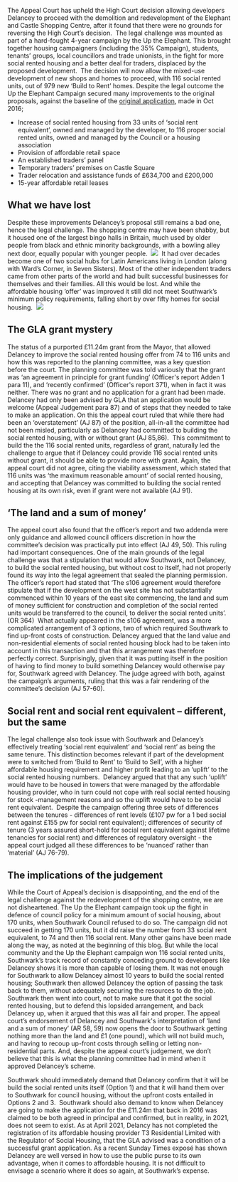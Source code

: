 The Appeal Court has upheld the High Court decision allowing developers Delancey to proceed with the demolition and redevelopment of the Elephant and Castle Shopping Centre, after it found that there were no grounds for reversing the High Court’s decision.
﻿
The legal challenge was mounted as part of a hard-fought 4-year campaign by the Up the Elephant. This brought together housing campaigners (including the 35% Campaign), students, tenants’ groups, local councillors and trade unionists, in the fight for more social rented housing and a better deal for traders, displaced by the proposed development.
﻿
The decision will now allow the mixed-use development of new shops and homes to proceed, with 116 social rented units, out of 979 new ‘Build to Rent’ homes.
Despite the legal outcome the Up the Elephant Campaign secured many improvements to the original proposals, against the baseline of the [original application](http://planbuild.southwark.gov.uk/documents/?casereference=16/AP/4458&system=DC), made in Oct 2016;
﻿
* Increase of social rented housing from 33 units of ‘social rent equivalent’, owned and managed by the developer, to 116 proper social rented units, owned and managed by the Council or a housing association
﻿
* Provision of affordable retail space
* An established traders’ panel
* Temporary traders’ premises on Castle Square
* Trader relocation and assistance funds of £634,700 and £200,000
* 15-year affordable retail leases
﻿
﻿
## What we have lost
Despite these improvements Delancey’s proposal still remains a bad one, hence the legal challenge.
The shopping centre may have been shabby, but it housed one of the largest bingo halls in Britain, much used by older people from black and ethnic minority backgrounds, with a bowling alley next door, equally popular with younger people.
﻿
![](https://35percent.github.io/uptheelephant/img/header.jpg)
﻿
It had over decades become one of two social hubs for Latin Americans living in London (along with Ward’s Corner, in Seven Sisters). Most of the other independent traders came from other parts of the world and had built successful businesses for
themselves and their families. All this would be lost. And while the affordable housing ‘offer’ was improved it still did not meet Southwark’s minimum policy requirements, falling short by over fifty homes for social housing.
﻿
![](https://35percent.github.io/img/traderscomp.jpeg)
﻿
## The GLA grant mystery
The status of a purported £11.24m grant from the Mayor, that allowed Delancey to improve the social rented housing offer from 74 to 116 units and how this was reported to the planning committee, was a key question before the court. The planning committee was told variously that the grant was ‘an agreement in principle for grant funding’ (Officer&#39;s report Adden 1 para 11), and ‘recently confirmed’ (Officer&#39;s report 371), when in fact it was neither. There was no grant and no
application for a grant had been made.
﻿
Delancey had only been advised by GLA that an application would be welcome (Appeal Judgement para 87) and of steps that they needed to take to make an application.
On this the appeal court ruled that while there had been an ‘overstatement’ (AJ 87) of the position, all-in-all the committee had not been misled, particularly as Delancey had committed to building the social rented housing, with or without grant (AJ 85,86).
﻿
This commitment to build the the 116 social rented units, regardless of grant, naturally led the challenge to argue that if Delancey could provide 116 social rented units without grant, it should be able to provide more with grant. Again, the appeal court did not agree, citing the viability assessment, which stated that 116 units was ‘the maximum reasonable amount’ of social rented housing, and accepting that Delancey was committed to building the social rented housing at its own risk, even if grant were not available (AJ 91).
﻿
## ‘The land and a sum of money’
The appeal court also found that the officer’s report and two addenda were only guidance and allowed council officers discretion in how the committee’s decision was practically put into effect (AJ 49, 50). This ruling had important consequences. One of the main grounds of the legal challenge was that a stipulation that would allow Southwark, not Delancey, to build the social rented housing, but without cost to itself, had not properly found its way into the legal agreement that sealed the planning permission.
﻿
The officer’s report had stated that ‘The s106 agreement would therefore stipulate that if the development on the west site has not substantially commenced within 10 years of the east site commencing, the land and sum of money sufficient for construction and completion of the social rented units would be transferred to the council, to deliver the social rented units’. (OR 364)
﻿
What actually appeared in the s106 agreement, was a more complicated arrangement of 3 options, two of which required Southwark to find up-front costs of construction. Delancey argued that the land value and non-residential elements of social rented housing block had to be taken into account in this transaction and that this arrangement was therefore perfectly correct. Surprisingly, given that it was putting itself in the position of having to find money to build something Delancey would otherwise pay for, Southwark agreed with Delancey. The judge agreed with both, against the campaign’s arguments, ruling that this was a fair rendering of the committee’s decision (AJ 57-60).
﻿
## Social rent and social rent equivalent – different, but the same
The legal challenge also took issue with Southwark and Delancey’s effectively treating ‘social rent equivalent’ and ‘social rent’ as being the same tenure.
This distinction becomes relevant if part of the development were to switched from ‘Build to Rent’ to ‘Build to Sell’, with a higher affordable housing requirement  and higher profit leading to an ‘uplift’ to the social rented housing numbers. 
﻿
Delancey argued that that any such ‘uplift’ would have to be housed in towers that were managed by the affordable housing provider, who in turn could not cope with real social rented housing for stock -management reasons and so the uplift would have to be social rent equivalent.
﻿
Despite the campaign offering three sets of differences between the tenures - differences of rent levels (£107 pw for a 1 bed social rent against £155 pw for social rent equivalent); differences of security of tenure (3 years assured short-hold for social rent equivalent against lifetime tenancies for social rent) and differences of regulatory oversight - the appeal court judged all these differences to be ‘nuanced’ rather than ‘material’ (AJ 76-79).
﻿
## The implications of the judgement
While the Court of Appeal’s decision is disappointing, and the end of the legal challenge against the redevelopment of the shopping centre, we are not disheartened. The Up the Elephant campaign took up the fight in defence of council policy for a minimum amount of social housing, about 170 units, when Southwark Council refused to do so. The campaign did not succeed in getting 170 units,
but it did raise the number from 33 social rent equivalent, to 74 and then 116 social rent. Many other gains have been made along the way, as noted at the beginning of this blog.
But while the local community and the Up the Elephant campaign won 116 social rented units, Southwark’s track record of constantly conceding ground to developers like Delancey shows it is more than capable of losing them.
It was not enough for Southwark to allow Delancey almost 10 years to build the social rented housing; Southwark then allowed Delancey the option of passing the task back to them, without adequately securing the resources to do the job. Southwark then went into court, not to make sure that it got the social rented housing, but to defend this lopsided arrangement, and back Delancey up, when it argued that this was all fair and proper.
The appeal court’s endorsement of Delancey and Southwark's interpretation of ‘land and a sum of money’ (AR 58, 59) now opens the door to Southwark getting nothing more than the land and £1 (one pound), which will not build much, and having to recoup up-front costs through selling or letting non-residential parts. And, despite the appeal court’s judgement, we don’t believe that this is what the planning committee had in mind when it approved Delancey’s scheme.

Southwark should immediately demand that Delancey confirm that it will be build the social rented units itself (Option 1) and that it will hand them over to Southwark for council housing, without the upfront costs entailed in Options 2 and 3.
﻿
Southwark should also demand to know when Delancey are going to make the application for the £11.24m that back in 2016 was claimed to be both agreed in principal and confirmed, but in reality, in 2021, does not seem to exist. As at April 2021, Delancy has not completed the registration of its affordable housing provider T3 Residential Limited with the Regulator of Social Housing, that the
GLA advised was a condition of a successful grant application. As a recent Sunday Times exposé has shown Delancey are well versed in how to use the public purse to its own advantage, when it comes to affordable housing. It is not difficult to envisage a scenario where it does so again, at Southwark’s expense.
